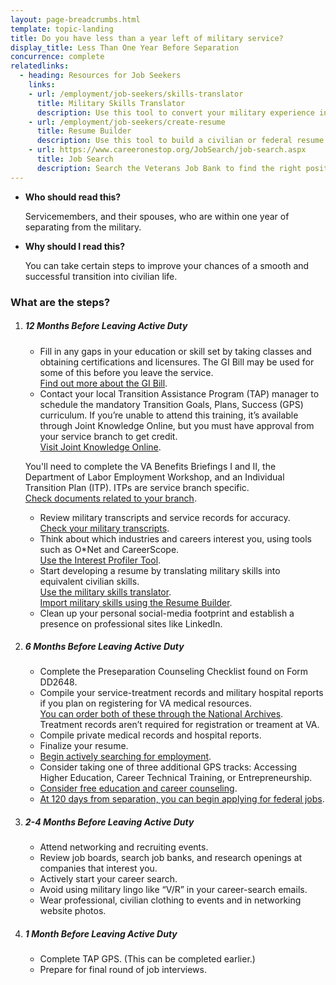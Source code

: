 ```yaml
---
layout: page-breadcrumbs.html
template: topic-landing
title: Do you have less than a year left of military service?
display_title: Less Than One Year Before Separation
concurrence: complete
relatedlinks:
  - heading: Resources for Job Seekers
    links:
    - url: /employment/job-seekers/skills-translator
      title: Military Skills Translator
      description: Use this tool to convert your military experience into civilian language that hiring managers can easily understand.
    - url: /employment/job-seekers/create-resume
      title: Resume Builder
      description: Use this tool to build a civilian or federal resume.
    - url: https://www.careeronestop.org/JobSearch/job-search.aspx
      title: Job Search
      description: Search the Veterans Job Bank to find the right position for you.
---
```


<div class="feature" markdown="1">

- **Who should read this?**

  Servicemembers, and their spouses, who are within one year of separating from the military.

- **Why should I read this?**

  You can take certain steps to improve your chances of a smooth and successful transition into civilian life.
</div>


### What are the steps?

<ol class="process">
<li class="process-step list-one">
<div markdown="1">

##### 12 Months Before Leaving Active Duty

- Fill in any gaps in your education or skill set by taking classes and obtaining certifications and licensures. The GI Bill may be used for some of this before you leave the service. <br> [Find out more about the GI Bill](/education/gi-bill/).
- Contact your local Transition Assistance Program (TAP) manager to schedule the mandatory Transition Goals, Plans, Success (GPS) curriculum. If you’re unable to attend this training, it’s available through Joint Knowledge Online, but you must have approval from your service branch to get credit. <br>
[Visit Joint Knowledge Online](https://jkodirect.jten.mil). <br>

You'll need to complete the VA Benefits Briefings I and II, the Department of Labor Employment Workshop, and an Individual Transition Plan (ITP). ITPs are service branch specific. <br> [Check documents related to your branch](https://dodtap.mil/my.policy).

- Review military transcripts and service records for accuracy. <br>
[Check your military transcripts](/employment/job-seekers/military-transcripts/).
- Think about which industries and careers interest you, using tools such as O*Net and CareerScope. <br> 
[Use the Interest Profiler Tool](/employment/job-seekers/interest-profiler/). <br>
- Start developing a resume by translating military skills into equivalent civilian skills. <br>
[Use the military skills translator](/employment/job-seekers/skills-translator). <br>
[Import military skills using the Resume Builder](/employment/job-seekers/create-resume).
- Clean up your personal social-media footprint and establish a presence on professional sites like LinkedIn.

</div>
</li>

<li class="process-step list-two">
<div markdown="1">

##### 6 Months Before Leaving Active Duty

- Complete the Preseparation Counseling Checklist found on Form DD2648.
- Compile your service-treatment records and military hospital reports if you plan on registering for VA medical resources. <br>
[You can order both of these through the National Archives](https://www.archives.gov/veterans/military-service-records/). <br>
Treatment records aren’t required for registration or treament at VA.
- Compile private medical records and hospital reports.
- Finalize your resume. 
- [Begin actively searching for employment](https://www.careeronestop.org/JobSearch/job-search.aspx).
- Consider taking one of three additional GPS tracks: Accessing Higher Education, Career Technical Training, or Entrepreneurship.
- [Consider free education and career counseling](/education/tools-programs/education-career-counseling/).
- [At 120 days from separation, you can begin applying for federal jobs](/employment/job-seekers/federal-employment/).

</div>
</li>

<li class="process-step list-three"><div markdown="1">

##### 2-4 Months Before Leaving Active Duty

- Attend networking and recruiting events.
- Review job boards, search job banks, and research openings at companies that interest you.
- Actively start your career search.
- Avoid using military lingo like “V/R” in your career-search emails.
- Wear professional, civilian clothing to events and in networking website photos.

</div>
</li>
<li class="process-step list-four">
<div markdown="1">

##### 1 Month Before Leaving Active Duty

- Complete TAP GPS. (This can be completed earlier.)
- Prepare for final round of job interviews.
</div>
</li>
</ol>
